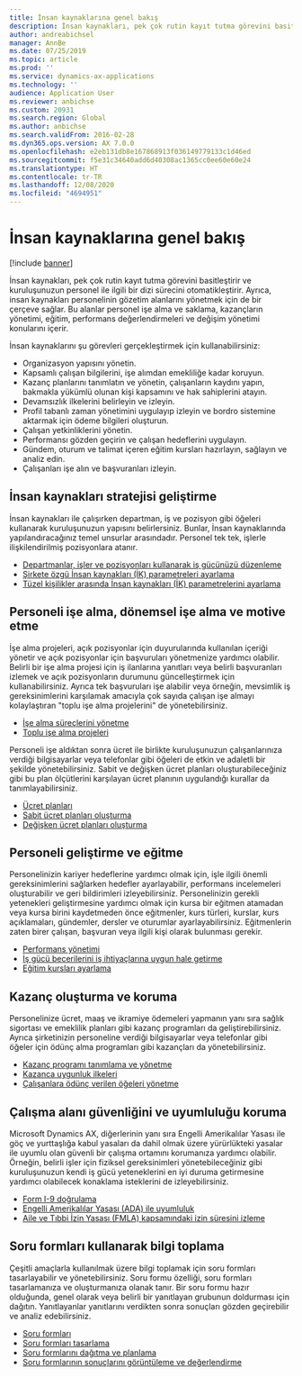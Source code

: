 ```yaml
---
title: İnsan kaynaklarına genel bakış
description: İnsan kaynakları, pek çok rutin kayıt tutma görevini basitleştirir ve kuruluşunuzun personel ile ilgili bir dizi sürecini otomatikleştirir. Ayrıca, insan kaynakları personelinin gözetim alanlarını yönetmek için de bir çerçeve sağlar. Bu alanlar personel işe alma ve saklama, kazançların yönetimi, eğitim, performans değerlendirmeleri ve değişim yönetimi konularını içerir.
author: andreabichsel
manager: AnnBe
ms.date: 07/25/2019
ms.topic: article
ms.prod: ''
ms.service: dynamics-ax-applications
ms.technology: ''
audience: Application User
ms.reviewer: anbichse
ms.custom: 20931
ms.search.region: Global
ms.author: anbichse
ms.search.validFrom: 2016-02-28
ms.dyn365.ops.version: AX 7.0.0
ms.openlocfilehash: e2eb131db8e167868913f036149779133c1d46ed
ms.sourcegitcommit: f5e31c34640add6d40308ac1365cc0ee60e60e24
ms.translationtype: HT
ms.contentlocale: tr-TR
ms.lasthandoff: 12/08/2020
ms.locfileid: "4694951"
---
```

# <a name="human-resources-overview"></a>İnsan kaynaklarına genel bakış

[!include [banner](../includes/banner.md)]

İnsan kaynakları, pek çok rutin kayıt tutma görevini basitleştirir ve kuruluşunuzun personel ile ilgili bir dizi sürecini otomatikleştirir. Ayrıca, insan kaynakları personelinin gözetim alanlarını yönetmek için de bir çerçeve sağlar. Bu alanlar personel işe alma ve saklama, kazançların yönetimi, eğitim, performans değerlendirmeleri ve değişim yönetimi konularını içerir.

İnsan kaynaklarını şu görevleri gerçekleştirmek için kullanabilirsiniz:

+ Organizasyon yapısını yönetin.
+ Kapsamlı çalışan bilgilerini, işe alımdan emekliliğe kadar koruyun.
+ Kazanç planlarını tanımlatın ve yönetin, çalışanların kaydını yapın, bakmakla yükümlü olunan kişi kapsamını ve hak sahiplerini atayın.
+ Devamsızlık ilkelerini belirleyin ve izleyin.
+ Profil tabanlı zaman yönetimini uygulayıp izleyin ve bordro sistemine aktarmak için ödeme bilgileri oluşturun.
+ Çalışan yetkinliklerini yönetin.
+ Performansı gözden geçirin ve çalışan hedeflerini uygulayın.
+ Gündem, oturum ve talimat içeren eğitim kursları hazırlayın, sağlayın ve analiz edin.
+ Çalışanları işe alın ve başvuranları izleyin.

## <a name="develop-a-human-resources-strategy"></a>İnsan kaynakları stratejisi geliştirme

İnsan kaynakları ile çalışırken departman, iş ve pozisyon gibi öğeleri kullanarak kuruluşunuzun yapısını belirlersiniz. Bunlar, İnsan kaynaklarında yapılandıracağınız temel unsurlar arasındadır. Personel tek tek, işlerle ilişkilendirilmiş pozisyonlara atanır.

- [Departmanlar, işler ve pozisyonları kullanarak iş gücünüzü düzenleme](../../../talent/departments-jobs-positions.md)
- [Şirkete özgü İnsan kaynakları (İK) parametreleri ayarlama](../../../talent/set-up-company-specific-hr-parameters.md)
- [Tüzel kişilikler arasında İnsan kaynakları (İK) parametrelerini ayarlama](../../../talent/set-up-hr-parameters-across-legal-entities.md)

## <a name="recruit-hire-and-motivate-employees"></a>Personeli işe alma, dönemsel işe alma ve motive etme

İşe alma projeleri, açık pozisyonlar için duyurularında kullanılan içeriği yönetir ve açık pozisyonlar için başvuruları yönetmenize yardımcı olabilir. Belirli bir işe alma projesi için iş ilanlarına yanıtları veya belirli başvuranları izlemek ve açık pozisyonların durumunu güncelleştirmek için kullanabilirsiniz. Ayrıca tek başvuruları işe alabilir veya örneğin, mevsimlik iş gereksinimlerini karşılamak amacıyla çok sayıda çalışan işe almayı kolaylaştıran "toplu işe alma projelerini" de yönetebilirsiniz.

- [İşe alma süreçlerini yönetme](manage-recruiting-process.md)
- [Toplu işe alma projeleri](mass-hire-projects.md) 

Personeli işe aldıktan sonra ücret ile birlikte kuruluşunuzun çalışanlarınıza verdiği bilgisayarlar veya telefonlar gibi öğeleri de etkin ve adaletli bir şekilde yönetebilirsiniz. Sabit ve değişken ücret planları oluşturabileceğiniz gibi bu plan ölçütlerini karşılayan ücret planının uygulandığı kurallar da tanımlayabilirsiniz.

- [Ücret planları](../../../talent/compensation-plans.md)
- [Sabit ücret planları oluşturma](../../../talent/create-fixed-compensation-plans.md)
- [Değişken ücret planları oluşturma](../../../talent/create-variable-compensation-plans.md)

## <a name="develop-and-train-employees"></a>Personeli geliştirme ve eğitme

Personelinizin kariyer hedeflerine yardımcı olmak için, işle ilgili önemli gereksinimlerini sağlarken hedefler ayarlayabilir, performans incelemeleri oluşturabilir ve geri bildirimleri izleyebilirsiniz. Personelinizin gerekli yetenekleri geliştirmesine yardımcı olmak için kursa bir eğitmen atamadan veya kursa birini kaydetmeden önce eğitmenler, kurs türleri, kurslar, kurs açıklamaları, gündemler, dersler ve oturumlar ayarlayabilirsiniz. Eğitmenlerin zaten birer çalışan, başvuran veya ilgili kişi olarak bulunması gerekir.

- [Performans yönetimi](../../../talent/performance-management-overview.md)
- [İş gücü becerilerini iş ihtiyaçlarına uygun hale getirme](../../../talent/skills.md)
- [Eğitim kursları ayarlama](../../../talent/courses.md)

## <a name="create-and-maintain-benefits"></a>Kazanç oluşturma ve koruma

Personelinize ücret, maaş ve ikramiye ödemeleri yapmanın yanı sıra sağlık sigortası ve emeklilik planları gibi kazanç programları da geliştirebilirsiniz. Ayrıca şirketinizin personeline verdiği bilgisayarlar veya telefonlar gibi öğeler için ödünç alma programları gibi kazançları da yönetebilirsiniz.

- [Kazanç programı tanımlama ve yönetme](../../../talent/manage-benefit-program.md)
- [Kazanca uygunluk ilkeleri](../../../talent/benefit-eligibility-policies.md)
- [Çalışanlara ödünç verilen öğeleri yönetme](../../../talent/loan-items.md)

## <a name="maintain-workplace-safety-and-compliance"></a>Çalışma alanı güvenliğini ve uyumluluğu koruma

Microsoft Dynamics AX, diğerlerinin yanı sıra Engelli Amerikalılar Yasası ile göç ve yurttaşlığa kabul yasaları da dahil olmak üzere yürürlükteki yasalar ile uyumlu olan güvenli bir çalışma ortamını korumanıza yardımcı olabilir. Örneğin, belirli işler için fiziksel gereksinimleri yönetebileceğiniz gibi kuruluşunuzun kendi iş gücü yeteneklerini en iyi duruma getirmesine yardımcı olabilecek konaklama isteklerini de izleyebilirsiniz.

- [Form I-9 doğrulama](localizations/noam-usa-form-i-9-verification.md)
- [Engelli Amerikalılar Yasası (ADA) ile uyumluluk](localizations/noam-usa-comply-ada.md)
- [Aile ve Tıbbi İzin Yasası (FMLA) kapsamındaki izin süresini izleme](localizations/noam-usa-track-time-for-fmla.md)

## <a name="gather-information-using-questionnaires"></a>Soru formları kullanarak bilgi toplama

Çeşitli amaçlarla kullanılmak üzere bilgi toplamak için soru formları tasarlayabilir ve yönetebilirsiniz. Soru formu özelliği, soru formları tasarlamanıza ve oluşturmanıza olanak tanır. Bir soru formu hazır olduğunda, genel olarak veya belirli bir yanıtlayan grubunun doldurması için dağıtın. Yanıtlayanlar yanıtlarını verdikten sonra sonuçları gözden geçirebilir ve analiz edebilirsiniz.

- [Soru formları](../../../talent/questionnaires.md)
- [Soru formları tasarlama](../../../talent/design-questionnaires.md)
- [Soru formlarını dağıtma ve planlama](../../../talent/distribute-questionnaires.md)
- [Soru formlarının sonuçlarını görüntüleme ve değerlendirme](../../../talent/evaluate-questionnaire-results.md)
